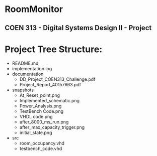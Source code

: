 
# RoomMonitor
## COEN 313 - Digital Systems Design II - Project
# Project Tree Structure:

- README.md
- implementation.log
- documentation
  - DD_Project_COEN313_Challenge.pdf
  - Project_Report_40157663.pdf
- snapshots
  - At_Reset_point.png
  - Implemented_schematic.png
  - Power_Analysis.png
  - TestBench Code.png
  - VHDL code.png
  - after_8000_ms_run.png
  - after_max_capacity_trigger.png
  - initial_state.png
- src
  - room_occupancy.vhd
  - testbench_code.vhd